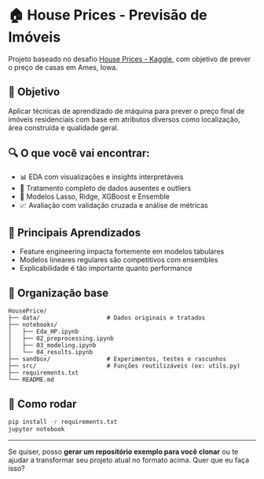 # 🏠 House Prices - Previsão de Imóveis

Projeto baseado no desafio [House Prices - Kaggle](https://www.kaggle.com/c/house-prices-advanced-regression-techniques), com objetivo de prever o preço de casas em Ames, Iowa.

## 📌 Objetivo
Aplicar técnicas de aprendizado de máquina para prever o preço final de imóveis residenciais com base em atributos diversos como localização, área construída e qualidade geral.

## 🔍 O que você vai encontrar:
- 📊 EDA com visualizações e insights interpretáveis
- 🧼 Tratamento completo de dados ausentes e outliers
- 🧠 Modelos Lasso, Ridge, XGBoost e Ensemble
- 📈 Avaliação com validação cruzada e análise de métricas

## 🧠 Principais Aprendizados
- Feature engineering impacta fortemente em modelos tabulares
- Modelos lineares regulares são competitivos com ensembles
- Explicabilidade é tão importante quanto performance

## 📁 Organização base

```
HousePrice/
├── data/                   # Dados originais e tratados
├── notebooks/
│   ├── Eda_HP.ipynb
│   ├── 02_preprocessing.ipynb
│   ├── 03_modeling.ipynb
│   └── 04_results.ipynb
├── sandbox/                # Experimentos, testes e rascunhos
├── src/                    # Funções reutilizáveis (ex: utils.py)
├── requirements.txt
└── README.md

```

## 🚀 Como rodar
```bash
pip install -r requirements.txt
jupyter notebook
```

---

Se quiser, posso **gerar um repositório exemplo para você clonar** ou te ajudar a transformar seu projeto atual no formato acima. Quer que eu faça isso?
